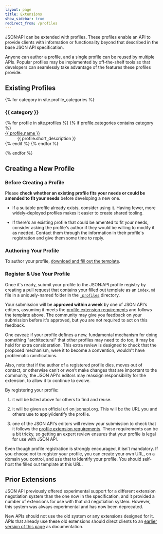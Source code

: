 ```yaml
---
layout: page
title: Extensions
show_sidebar: true
redirect_from: /profiles
---
```


JSON:API can be extended with profiles. These profiles enable an API to 
provide clients with information or functionality beyond that described 
in the base JSON API specification.

Anyone can author a profile, and a single profile can be reused by multiple APIs.
Popular profiles may be implemented by off-the-shelf tools so that developers 
can seamlessly take advantage of the features these profiles provide.

## <a href="#existing-profiles" id="existing-profiles" class="headerlink"></a> Existing Profiles

{% for category in site.profile_categories %}
  <h3 id="#profiles-category-{{ category | slugify }}">
    {{ category }}
  </h3>
  <dl class="profiles-list">
    {% for profile in site.profiles %}
      {% if profile.categories contains category %}
        <dt><a href="{% include profile_url.md page=profile %}">{{ profile.name }}</a></dt>
        <dd>{{ profile.short_description }}</dd>
      {% endif %}
    {% endfor %}
  </dl>
{% endfor %}

## <a href="#profile-creation" id="profile-creation" class="headerlink"></a> Creating a New Profile

### <a href="#profile-creation-before" id="profile-creation-before" class="headerlink"></a> Before Creating a Profile

Please **check whether an existing profile fits your needs or could be amended
to fit your needs** before developing a new one.

- If a suitable profile already exists, consider using it. Having fewer, more
widely-deployed profiles makes it easier to create shared tooling.

- If there's an existing profile that could be amented to fit your needs,
consider asking the profile's author if they would be willing to modify it as
needed. Contact them through the information in their profile's registration
and give them some time to reply.

### <a href="#profile-creation" id="profile-creation" class="headerlink"></a> Authoring Your Profile

To author your profile, [download and fill out the template](/profile_template.md).

### <a href="#profile-register" id="profile-register" class="headerlink"></a> Register & Use Your Profile

Once it's ready, submit your profile to the JSON:API profile registry by creating
a pull request that contains your filled out template as an `index.md` file in a 
uniquely-named folder in the [`_profiles`](https://github.com/json-api/json-api/tree/gh-pages/_profiles) 
directory.
   
Your submission will be **approved within a week** by one of JSON API's 
editors, assuming it meets the [profile extension requirements](/format/1.1/#profiles-authoring)
and follows the template above. The community may give you feedback on your
submission before it's approved, but you are not required to act on this 
feedback.

One caveat: if your profile defines a new, fundamental mechanism for doing
something "architectural" that other profiles may need to do too, it may be
held for extra consideration. This extra review is designed to check that the
proposed mechanism, were it to become a convention, wouldn't have problematic
ramifications.

Also, note that if the author of a registered profile dies, moves out of contact,
or otherwise can't or won't make changes that are important to the community,
the JSON API's editors may reassign responsibility for the extension, to allow it
to continue to evolve.

By registering your profile:

1. it will be listed above for others to find and reuse.

2. it will be given an official url on jsonapi.org. This will be the URL you and
   others use to apply/identify the profile.

3. one of the JSON API's editors will review your submission to check that it 
   follows the [profile extension requirements](/format/1.1/#profiles-authoring).
   These requirements can be a bit tricky, so getting an expert review ensures
   that your profile is legal for use with JSON API.
   
Even though profile registration is strongly encouraged, it isn't mandatory.
If you choose not to register your profile, you can create your own URL, on 
a domain you control, and use that to identify your profile. You should 
self-host the filled out template at this URL.

## <a href="#prior-extensions" id="prior-extensions" class="headerlink"></a> Prior Extensions

JSON API previously offered experimental support for a different extension
negotiation system than the one now in the specification, and it provided a
number of extensions for use with that old negotiation system. However, this
system was always experimental and has now been deprecated.

New APIs should not use the old system or any extensions designed for it.
APIs that already use these old extensions should direct clients to an
[earlier version of this page](https://github.com/json-api/json-api/blob/9c7a03dbc37f80f6ca81b16d444c960e96dd7a57/extensions/index.md)
as documentation.
